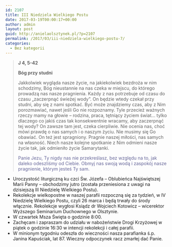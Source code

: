 ```yaml
---
id: 2107
title: III Niedziela Wielkiego Postu
date: 2017-03-19T00:00:17+00:00
author: admin
layout: post
guid: http://anielaolsztynek.pl/?p=2107
permalink: /2017/03/iii-niedziela-wielkiego-postu-7/
categories:
  - Bez kategorii
---
```

> **J 4, 5-42**
> 
> **Bóg przy studni**
> 
> Jakkolwiek wygląda nasze życie, na jakiekolwiek bezdroża w nim schodzimy, Bóg nieustannie na nas czeka w miejscu, do którego prowadzą nas nasze pragnienia. Każdy z nas potrzebuje od czasu do czasu &#8222;zaczerpnąć świeżej wody&#8221;. On będzie wtedy czekał przy studni, aby się z nami spotkać. Być może znajdziemy czas, aby z Nim porozmawiać, nawet jeśli Go nie rozpoznamy. Tyle przecież ważnych rzeczy mamy na głowie &#8211; rodzina, praca, tętniący życiem świat&#8230; tylko dlaczego co jakiś czas tak konsekwentnie wracamy, aby zaczerpnąć tej wody? On zawsze tam jest, czeka cierpliwie. Nie ocenia nas, choć mówi prawdę o nas samych i o naszym życiu. Nie musimy się Go obawiać. On też jest spragniony. Pragnie naszej miłości, nas samych na własność. Niech nasze kolejne spotkanie z Nim odmieni nasze życie tak, jak odmieniło życie Samarytanki.
> 
> <span style="color: #666699;">Panie Jezu, Ty nigdy nas nie przekreślasz, bez względu na to, jak daleko odeszliśmy od Ciebie. Obmyj nas swoją wodą i zaspokój nasze pragnienie, którym jesteś Ty sam.</span>

  * Uroczystość liturgiczną ku czci Św. Józefa &#8211; Oblubieńca Najświętszej Marii Panny &#8211; obchodzimy jutro (została przeniesiona z uwagi na dzisiejszą III Niedzielę Wielkiego Postu).
  * Rekolekcje wielkopostne w naszej parafii rozpoczną się za tydzień, w IV Niedzielę Wielkiego Postu, czyli 26 marca i będą trwały do środy włącznie. Rekolekcje wygłosi Ksiądz dr Wojciech Kotowicz – wicerektor Wyższego Seminarium Duchownego w Olsztynie.
  * W czwartek Msza Święta o godzinie 8:00.
  * Zachęcam i zapraszam do udziału w nabożeństwie Drogi Krzyżowej w piątek o godzinie 16:30 w intencji rekolekcji i całej parafii.
  * W minionym tygodniu odeszła do wieczności nasza parafianka ś.p. Janina Kapuściak, lat 87. Wieczny odpoczynek racz zmarłej dać Panie.